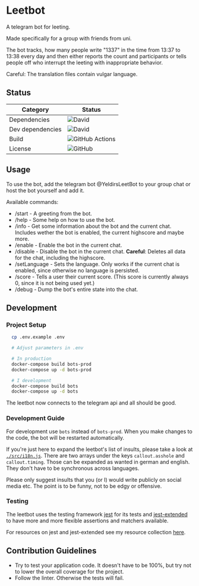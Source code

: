 # Leetbot

A telegram bot for leeting.

Made specifically for a group with friends from uni.

The bot tracks, how many people write "1337" in the time from 13:37 to 13:38
every day and then either reports the count and participants or tells people off
who interrupt the leeting with inappropriate behavior.

Careful: The translation files contain vulgar language.

## Status

| Category         | Status                                                                                            |
| ---------------- | ------------------------------------------------------------------------------------------------- |
| Dependencies     | ![David](https://img.shields.io/david/yeldirium/telegram-bots)                                    |
| Dev dependencies | ![David](https://img.shields.io/david/dev/yeldirium/telegram-bots)                                |
| Build            | ![GitHub Actions](https://github.com/yeldiRium/leetbot/workflows/Release/badge.svg?branch=main)   |
| License          | ![GitHub](https://img.shields.io/github/license/yeldiRium/leetbot)                                |

## Usage

To use the bot, add the telegram bot @YeldirsLeetBot to your group chat or host the bot yourself and add it.

Available commands:

- /start - A greeting from the bot.
- /help - Some help on how to use the bot.
- /info - Get some information about the bot and the current chat. Includes wether the bot is enabled, the current highscore and maybe more.
- /enable - Enable the bot in the current chat.
- /disable - Disable the bot in the current chat. **Careful**: Deletes all data for the chat, including the highscore.
- /setLanguage - Sets the language. Only works if the current chat is enabled, since otherwise no language is persisted.
- /score - Tells a user their current score. (This score is currently always 0, since it is not being used yet.)
- /debug - Dump the bot's entire state into the chat.

## Development

### Project Setup

```bash
  cp .env.example .env

  # Adjust parameters in .env

  # In production
  docker-compose build bots-prod
  docker-compose up -d bots-prod

  # I development
  docker-compose build bots
  docker-compose up -d bots
```

The leetbot now connects to the telegram api and all should be good.

### Development Guide

For development use `bots` instead of `bots-prod`. When you make changes to the
code, the bot will be restarted automatically.

If you're just here to expand the leetbot's list of insults, please take a look
at [`./src/i18n.js`](./src/i18n.js). There are two arrays under the keys `callout.asshole` and
`callout.timing`. Those can be expanded as wanted in german and english. They
don't have to be synchronous across languages.

Please only suggest insults that you (or I) would write publicly on social media
etc. The point is to be funny, not to be edgy or offensive.

### Testing

The leetbot uses the testing framework [jest](https://jestjs.io/)
for its tests and [jest-extended](https://github.com/jest-community/jest-extended)
to have more and more flexible assertions and matchers available.

For resources on jest and jest-extended see my resource collection [here](https://github.com/yeldirium/resources#testing).

## Contribution Guidelines

- Try to test your application code. It doesn't have to be 100%, but try not to
  lower the overall coverage for the project.
- Follow the linter. Otherwise the tests will fail.
